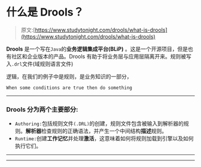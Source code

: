 # 什么是 Drools？

> 原文:[https://www.studytonight.com/drools/what-is-drools](https://www.studytonight.com/drools/what-is-drools)

**Drools** 是一个写在`Java`的**业务逻辑集成平台(BLiP)** 。这是一个开源项目，但是也有社区和企业版本的产品。Drools 有助于将业务层与应用层隔离开来。规则被写入`.drl`文件(域规则语言文件)

逻辑，在我们的例子中是规则，是业务知识的一部分，

```
When some conditions are true then do something
```

* * *

### Drools 分为两个主要部分:

*   `Authoring:`包括规则文件`(.DRL)`的创建，规则文件包含被输入到解析器的规则。**解析器**检查规则的正确语法，并产生一个中间结构**描述**规则。
*   `Runtime:`创建**工作记忆**并处理**激活**，这意味着如何将规则加载到引擎以及如何执行它们。

* * *

* * *